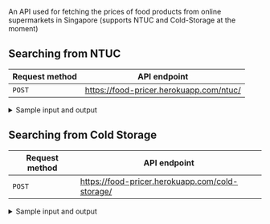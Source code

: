 An API used for fetching the prices of food products from online supermarkets in Singapore (supports NTUC and Cold-Storage at the moment)

## Searching from NTUC

Request method | API endpoint
--- | ---                                                 
`POST`| https://food-pricer.herokuapp.com/ntuc/

<details><summary>Sample input and output</summary>
  
#### Input 
```JSON
{
  "query" : "chicken breast"
}
  ```
#### Output (abbreviated for brevity)
```JSON
{
    "results": [
        {
            "link": "https://www.fairprice.com.sg/product/kee-song-boneless-breast-300g-13097675",
            "measurement": "300g",
            "price": 2.85,
            "supermarket": "ntuc",
            "title": "Kee Song Fresh Chicken - Boneless Breast"
        },      
        {
            "link": "https://www.fairprice.com.sg/product/aw-s-market-fresh-anxin-kampong-chicken-breast-450-g-90018526",
            "measurement": "450 G",
            "price": 4.56,
            "supermarket": "ntuc",
            "title": "Aw's Market Fresh Anxin Kampong Chicken Breast"
        },
        {
            "link": "https://www.fairprice.com.sg/product/13145817",
            "measurement": "300g",
            "price": 7.6,
            "supermarket": "ntuc",
            "title": "Kee Song Fresh Lacto Chicken - Boneless Breast"
        },
        {
            "link": "https://www.fairprice.com.sg/product/aw-s-market-duck-breast-fillet-400-g-90018553",
            "measurement": "400 G",
            "price": 9.31,
            "supermarket": "ntuc",
            "title": "Aw's Market Duck Breast Fillet"
        }
  ]
}
```
</details>

## Searching from Cold Storage

Request method | API endpoint
--- | ---                                                 
`POST`| https://food-pricer.herokuapp.com/cold-storage/

<details><summary>Sample input and output</summary>
  
#### Input 
```JSON
{
  "query" : "chicken breast"
}
  ```
#### Output (abbreviated for brevity)
```JSON
{
    "results": [
        {
            "link": "https://coldstorage.com.sg/fresh-s-l-chkn-breast-4-5034255",
            "measurement": "1PAK",
            "price": "7.35",
            "supermarket": "cold-storage",
            "title": "Skinless Chicken Breast 4 Pieces"
        },
        {
            "link": "https://coldstorage.com.sg/h-fresh-chicken-breast-2-5034252",
            "measurement": "1PAK",
            "price": "3.9",
            "supermarket": "cold-storage",
            "title": "Fresh Chicken Breast 2 Pieces"
        },
        {
            "link": "https://coldstorage.com.sg/fresh-chicken-breast-4-5034253",
            "measurement": "1PAK",
            "price": "7.35",
            "supermarket": "cold-storage",
            "title": "Fresh Chicken Breast 4 Pieces (With Skin)"
        }
  ]
}
```
</details>
